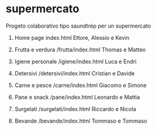 # supermercato
Progeto colaborativo tipo saundtrèp per un supermercato

1) Home page
index.html
Ettore, Alessio e Kevin

2) Frutta e verdura
/frutta/index.html
Thomas e Matteo

3) Igiene personale
/igiene/index.html
Luca e Endri

4) Detersivi
/detersivi/index.html
Cristian e Davide

5) Carne e pesce
/carne/index.html
Giacomo e Simone

6) Pane e snack
/pane/index.html
Leonardo e Mattia

7) Surgelati
/surgelati/index.html
Riccardo e Nicola

8) Bevande
/bevande/index.html
Tommaso e Tommaso
